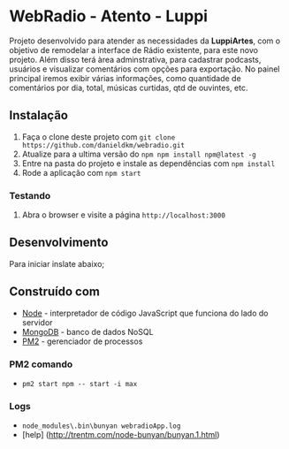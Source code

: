 # WebRadio - Atento - Luppi

Projeto desenvolvido para atender as necessidades da <b>LuppiArtes</b>, com o objetivo de remodelar a interface de Rádio existente, para este novo projeto.
Além disso terá àrea adminstrativa, para cadastrar podcasts, usuários e visualizar comentários com opções para exportação. No painel principal iremos exibir várias informações, como quantidade de comentários por dia, total, músicas curtidas, qtd de ouvintes, etc.

## Instalação

1. Faça o clone deste projeto com `git clone https://github.com/danieldkm/webradio.git`
2. Atualize para a ultima versão do `npm npm install npm@latest -g`
3. Entre na pasta do projeto e instale as dependências com `npm install`
4. Rode a aplicação com `npm start`

### Testando

1. Abra o browser e visite a página `http://localhost:3000`

## Desenvolvimento

Para iniciar inslate abaixo;

## Construído com

* [Node](https://nodejs.org/en/download/package-manager/#debian-and-ubuntu-based-linux-distributions) - interpretador de código JavaScript que funciona do lado do servidor
* [MongoDB](https://docs.mongodb.com/manual/tutorial/install-mongodb-on-ubuntu/) - banco de dados NoSQL 
* [PM2](https://github.com/Unitech/pm2) - gerenciador de processos

### PM2 comando

* `pm2 start npm -- start -i max`

### Logs

* `node_modules\.bin\bunyan webradioApp.log`
* [help] (http://trentm.com/node-bunyan/bunyan.1.html)

<!-- ## Contribuição

Please read [CONTRIBUTING.md](https://gist.github.com/PurpleBooth/b24679402957c63ec426) for details on our code of conduct, and the process for submitting pull requests to us.

## Versioning

We use [SemVer](http://semver.org/) for versioning. For the versions available, see the [tags on this repository](https://github.com/your/project/tags). 

## Authors

* **Daniel Keyti Morita** - *Initial work* - [DKM](https://github.com/danieldkm)

See also the list of [contributors](https://github.com/your/project/contributors) who participated in this project.

## License

This project is licensed under the MIT License - see the [LICENSE.md](LICENSE.md) file for details -->

